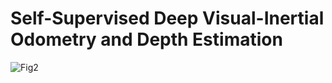 # Self-Supervised  Deep Visual-Inertial Odometry  and Depth Estimation
![Fig2](https://user-images.githubusercontent.com/20850889/110105027-d8e68900-7de2-11eb-8111-d512501a8a7a.png)
